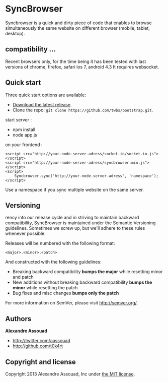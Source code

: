 # SyncBrowser

Syncbrowser is a quick and dirty piece of code that enables to browse simultaneously the same website on different browser (mobile, tablet, desktop).

## compatibility ...

Recent browsers only, for the time being it has been tested with last versions of chrome, firefox, safari ios 7, android 4.3
It requires websocket.



## Quick start

Three quick start options are available:

- [Download the latest release](https://github.com/twbs/bootstrap/archive/v3.0.3.zip).
- Clone the repo: `git clone https://github.com/twbs/bootstrap.git`.

start server :
- npm install
- node app.js


on your frontend :

    <script src="http://your-node-server-adress/socket.io/socket.io.js"></script>
    <script src="http://your-node-server-adress/syncbrowser.min.js"></script>
    <script>
        Syncbrowser.sync('http://your-node-server-adress', 'namespace');
    </script>

Use a namespace if you sync multiple website on the same server.

## Versioning
rency into our release cycle and in striving to maintain backward compatibility, SyncBrowser is maintained under the Semantic Versioning guidelines. Sometimes we screw up, but we'll adhere to these rules whenever possible.

Releases will be numbered with the following format:

`<major>.<minor>.<patch>`

And constructed with the following guidelines:

- Breaking backward compatibility **bumps the major** while resetting minor and patch
- New additions without breaking backward compatibility **bumps the minor** while resetting the patch
- Bug fixes and misc changes **bumps only the patch**

For more information on SemVer, please visit <http://semver.org/>.



## Authors

**Alexandre Assouad**

- <http://twitter.com/aassouad>
- <http://github.com/t0k4rt>

## Copyright and license

Copyright 2013 Alexandre Assouad, Inc under [the MIT license](LICENSE).
